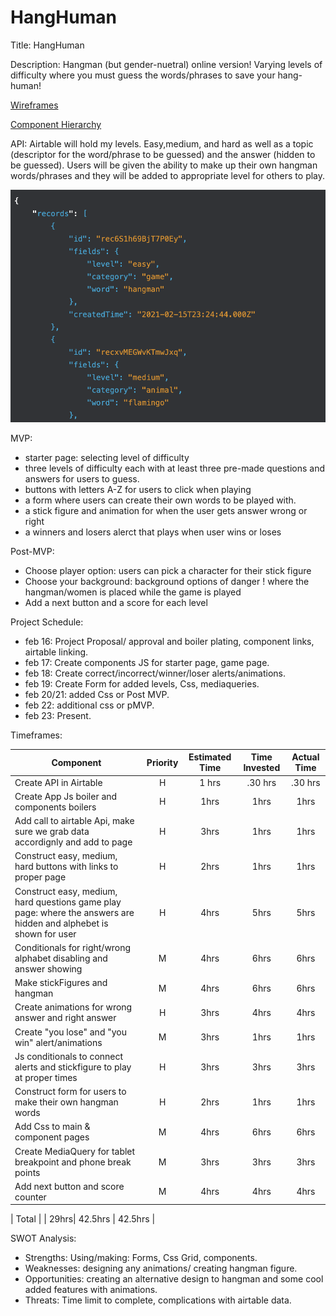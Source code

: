# HangHuman

Title: HangHuman

Description: Hangman (but gender-nuetral) online version! Varying levels of difficulty where you must guess the words/phrases to save your hang-human!

[Wireframes](https://drive.google.com/file/d/1GcjEYM1GT5iRfDvmRHxNyvqRrSsGkgUF/view?usp=sharing)

[Component Hierarchy](https://drive.google.com/file/d/1HnzzlCxdl3m2t56aIFi6bpKU4dtNzxLD/view?usp=sharing)

API: Airtable will hold my levels. Easy,medium, and hard as well as a topic (descriptor for the word/phrase to be guessed) and the answer (hidden to be guessed). Users will be given the ability to make up their own hangman words/phrases and they will be added to appropriate level for others to play.

![Example API Data](ApiExampleData.png)

MVP:

- starter page: selecting level of difficulty
- three levels of difficulty each with at least three pre-made questions and answers for users to guess.
- buttons with letters A-Z for users to click when playing
- a form where users can create their own words to be played with.
- a stick figure and animation for when the user gets answer wrong or right
- a winners and losers alerct that plays when user wins or loses

Post-MVP:

- Choose player option: users can pick a character for their stick figure
- Choose your background: background options of danger ! where the hangman/women is placed while the game is played
- Add a next button and a score for each level

Project Schedule:

- feb 16: Project Proposal/ approval and boiler plating, component links, airtable linking.
- feb 17: Create components JS for starter page, game page.
- feb 18: Create correct/incorrect/winner/loser alerts/animations.
- feb 19: Create Form for added levels, Css, mediaqueries.
- feb 20/21: added Css or Post MVP.
- feb 22: additional css or pMVP.
- feb 23: Present.

Timeframes:

| Component                                                                                                          | Priority | Estimated Time | Time Invested | Actual Time |
| ------------------------------------------------------------------------------------------------------------------ | :------: | :------------: | :-----------: | :---------: |
| Create API in Airtable                                                                                             |    H     |     1 hrs      |    .30 hrs    |   .30 hrs   |
| Create App Js boiler and components boilers                                                                        |    H     |      1hrs      |     1hrs      |    1hrs     |
| Add call to airtable Api, make sure we grab data accordignly and add to page                                       |    H     |      3hrs      |     1hrs      |    1hrs     |
| Construct easy, medium, hard buttons with links to proper page                                                     |    H     |      2hrs      |     1hrs      |    1hrs     |
| Construct easy, medium, hard questions game play page: where the answers are hidden and alphebet is shown for user |    H     |      4hrs      |     5hrs      |    5hrs     |
| Conditionals for right/wrong alphabet disabling and answer showing                                                 |    M     |      4hrs      |     6hrs      |    6hrs     |
| Make stickFigures and hangman                                                                                      |    M     |      4hrs      |     6hrs      |    6hrs     |
| Create animations for wrong answer and right answer                                                                |    H     |      3hrs      |     4hrs      |    4hrs     |
| Create "you lose" and "you win" alert/animations                                                                   |    M     |      3hrs      |     1hrs      |    1hrs     |
| Js conditionals to connect alerts and stickfigure to play at proper times                                          |    H     |      3hrs      |     3hrs      |    3hrs     |
| Construct form for users to make their own hangman words                                                           |    H     |      2hrs      |     1hrs      |    1hrs     |
| Add Css to main & component pages                                                                                  |    M     |      4hrs      |     6hrs      |    6hrs     |
| Create MediaQuery for tablet breakpoint and phone break points                                                     |    M     |      3hrs      |     3hrs      |    3hrs     |
| Add next button and score counter                                                                                  |    M     |      4hrs      |     4hrs      |    4hrs     |

| Total | | 29hrs| 42.5hrs | 42.5hrs |

SWOT Analysis:

- Strengths: Using/making: Forms, Css Grid, components.
- Weaknesses: designing any animations/ creating hangman figure.
- Opportunities: creating an alternative design to hangman and some cool added features with animations.
- Threats: Time limit to complete, complications with airtable data.
